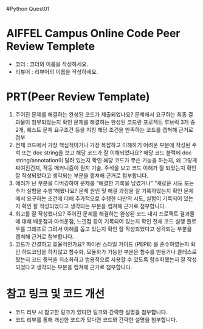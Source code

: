 #Python Quest01

# AIFFEL Campus Online Code Peer Review Templete
- 코더 : 코더의 이름을 작성하세요.
- 리뷰어 : 리뷰어의 이름을 작성하세요.
# PRT(Peer Review Template)
 1. 주어진 문제를 해결하는 완성된 코드가 제출되었나요?
     문제에서 요구하는 최종 결과물이 첨부되었는지 확인
     문제를 해결하는 완성된 코드란 프로젝트 루브릭 3개 중 2개, 퀘스트 문제 요구조건 등을 지칭
     해당 조건을 만족하는 코드를 캡쳐해 근거로 첨부
 2. 전체 코드에서 가장 핵심적이거나 가장 복잡하고 이해하기 어려운 부분에 작성된 주석 또는 doc string을 보고 해당 코드가 잘 이해되었나요?
    해당 코드 블럭에 doc string/annotation이 달려 있는지 확인
    해당 코드가 무슨 기능을 하는지, 왜 그렇게 짜여진건지, 작동 메커니즘이 뭔지 기술.
    주석을 보고 코드 이해가 잘 되었는지 확인
    잘 작성되었다고 생각되는 부분을 캡쳐해 근거로 첨부합니다.
 3. 에러가 난 부분을 디버깅하여 문제를 “해결한 기록을 남겼거나” ”새로운 시도 또는 추가 실험을 수행”해봤나요?
    문제 원인 및 해결 과정을 잘 기록하였는지 확인
    문제에서 요구하는 조건에 더해 추가적으로 수행한 나만의 시도, 실험이 기록되어 있는지 확인
    잘 작성되었다고 생각되는 부분을 캡쳐해 근거로 첨부합니다.
 4. 회고를 잘 작성했나요?
    주어진 문제를 해결하는 완성된 코드 내지 프로젝트 결과물에 대해 배운점과 아쉬운점, 느낀점 등이 기록되어 있는지 확인
    전체 코드 실행 플로우를 그래프로 그려서 이해를 돕고 있는지 확인
    잘 작성되었다고 생각되는 부분을 캡쳐해 근거로 첨부합니다.
 5. 코드가 간결하고 효율적인가요?
    파이썬 스타일 가이드 (PEP8) 를 준수하였는지 확인
    하드코딩을 하지않고 함수화, 모듈화가 가능한 부분은 함수를 만들거나 클래스로 짰는지
    코드 중복을 최소화하고 범용적으로 사용할 수 있도록 함수화했는지
    잘 작성되었다고 생각되는 부분을 캡쳐해 근거로 첨부합니다.
# 참고 링크 및 코드 개선
  * 코드 리뷰 시 참고한 링크가 있다면 링크와 간략한 설명을 첨부합니다.
  * 코드 리뷰를 통해 개선한 코드가 있다면 코드와 간략한 설명을 첨부합니다.
